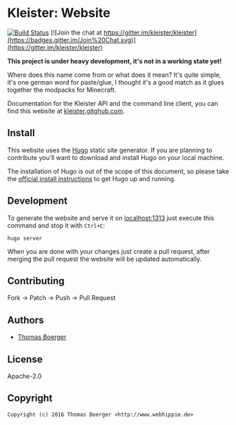 # Kleister: Website

[![Build Status](http://github.dronehippie.de/api/badges/kleister/kleister-docs/status.svg)](http://github.dronehippie.de/kleister/kleister-docs)
[![Join the chat at https://gitter.im/kleister/kleister](https://badges.gitter.im/Join%20Chat.svg)](https://gitter.im/kleister/kleister)

**This project is under heavy development, it's not in a working state yet!**

Where does this name come from or what does it mean? It's quite simple, it's one
german word for paste/glue, I thought it's a good match as it glues together the
modpacks for Minecraft.

Documentation for the Kleister API and the command line client, you can find this
website at [kleister.gitghub.com](https://kleister.github.com).


## Install

This website uses the [Hugo](https://github.com/spf13/hugo) static site
generator. If you are planning to contribute you'll want to download and install
Hugo on your local machine.

The installation of Hugo is out of the scope of this document, so please take
the [official install instructions](https://gohugo.io/overview/installing/) to
get Hugo up and running.


## Development

To generate the website and serve it on [localhost:1313](http://localhost:1313)
just execute this command and stop it with `Ctrl+C`:

```
hugo server
```

When you are done with your changes just create a pull request, after merging
the pull request the website will be updated automatically.


## Contributing

Fork -> Patch -> Push -> Pull Request


## Authors

* [Thomas Boerger](https://github.com/tboerger)


## License

Apache-2.0


## Copyright

```
Copyright (c) 2016 Thomas Boerger <http://www.webhippie.de>
```
